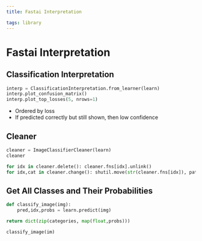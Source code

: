 ```yaml
---
title: Fastai Interpretation

tags: library 
---
```


# Fastai Interpretation

## Classification Interpretation

```python
interp = ClassificationInterpretation.from_learner(learn)
interp.plot_confusion_matrix()
interp.plot_top_losses(5, nrows=1)
```

- Ordered by loss
- If predicted correctly but still shown, then low confidence

## Cleaner

```python
cleaner = ImageClassifierCleaner(learn)
cleaner

for idx in cleaner.delete(): cleaner.fns[idx].unlink()
for idx,cat in cleaner.change(): shutil.move(str(cleaner.fns[idx]), path/cat)
```

## Get All Classes and Their Probabilities

```python
def classify_image(img):
	pred,idx,probs = learn.predict(img)

return dict(zip(categories, map(float,probs)))

classify_image(im)
```




